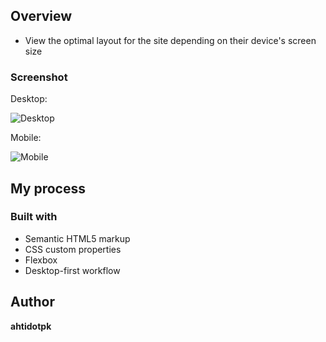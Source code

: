 

## Overview

- View the optimal layout for the site depending on their device's screen size

### Screenshot

Desktop:

![](/finishedproduct/desktop.png "Desktop")


Mobile:

![](/finishedproduct/mobile.png "Mobile")


## My process

### Built with

- Semantic HTML5 markup
- CSS custom properties
- Flexbox
- Desktop-first workflow

## Author

  **ahtidotpk**

